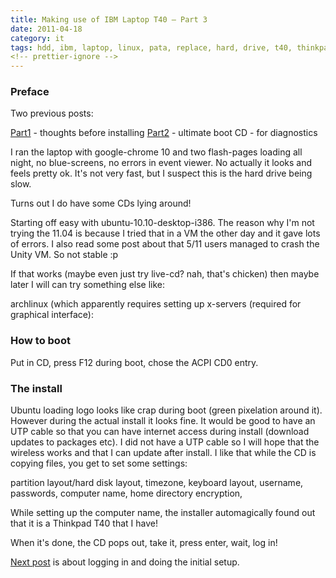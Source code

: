 ```yaml
---
title: Making use of IBM Laptop T40 – Part 3
date: 2011-04-18
category: it
tags: hdd, ibm, laptop, linux, pata, replace, hard, drive, t40, thinkpad, ultimatebootcd
<!-- prettier-ignore -->
---
```


### Preface

Two previous posts:

[Part1](https://www.guldmyr.com/making-use-of-ibm-laptop-t40-part-1/ "PART1") - thoughts before installing [Part2](https://www.guldmyr.com/making-use-of-ibm-laptop-t40-%E2%80%93-part-2/ "par2") - ultimate boot CD - for diagnostics

I ran the laptop with google-chrome 10 and two flash-pages loading all night, no blue-screens, no errors in event viewer. No actually it looks and feels pretty ok. It's not very fast, but I suspect this is the hard drive being slow.

Turns out I do have some CDs lying around!

Starting off easy with ubuntu-10.10-desktop-i386. The reason why I'm not trying the 11.04 is because I tried that in a VM the other day and it gave lots of errors. I also read some post about that 5/11 users managed to crash the Unity VM. So not stable :p

If that works (maybe even just try live-cd? nah, that's chicken) then maybe later I will can try something else like:

archlinux (which apparently requires setting up x-servers (required for graphical interface):

### How to boot

Put in CD, press F12 during boot, chose the ACPI CD0 entry.

### The install

Ubuntu loading logo looks like crap during boot (green pixelation around it). However during the actual install it looks fine. It would be good to have an UTP cable so that you can have internet access during install (download updates to packages etc). I did not have a UTP cable so I will hope that the wireless works and that I can update after install. I like that while the CD is copying files, you get to set some settings:

partition layout/hard disk layout, timezone, keyboard layout, username, passwords, computer name, home directory encryption,

While setting up the computer name, the installer automagically found out that it is a Thinkpad T40 that I have!

When it's done, the CD pops out, take it, press enter, wait, log in!

[Next post](https://www.guldmyr.com/making-use-of-ibm-laptop-t40-%E2%80%93-part-4/ "setting up") is about logging in and doing the initial setup.
